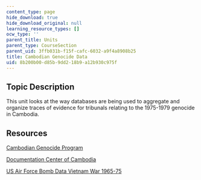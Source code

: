 ```yaml
---
content_type: page
hide_download: true
hide_download_original: null
learning_resource_types: []
ocw_type: ''
parent_title: Units
parent_type: CourseSection
parent_uid: 3ffb031b-f15f-cafc-6032-a9f4a8908b25
title: Cambodian Genocide Data
uid: 8b200b00-d85b-9dd2-18b9-a12b930c975f
---
```


Topic Description
-----------------

This unit looks at the way databases are being used to aggregate and organize traces of evidence for tribunals relating to the 1975-1979 genocide in Cambodia.

Resources
---------

[Cambodian Genocide Program](http://gsp.yale.edu/)

[Documentation Center of Cambodia](http://www.dccam.org/)

[US Air Force Bomb Data Vietnam War 1965-75](https://data.world/datamil/vietnam-war-thor-data/discuss/vietnam-war-thor-data/gftdgyjz)